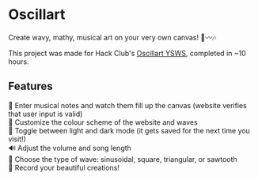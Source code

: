 # Oscillart
Create wavy, mathy, musical art on your very own canvas! 🧮〰️🎶  

This project was made for Hack Club's [Oscillart YSWS](https://oscillart.athena.hackclub.com/), completed in ~10 hours.  
  
## Features
🎵 Enter musical notes and watch them fill up the canvas (website verifies that user input is valid)  
🎨 Customize the colour scheme of the website and waves  
🌙 Toggle between light and dark mode (it gets saved for the next time you visit!)  
🔊 Adjust the volume and song length  
🌊 Choose the type of wave: sinusoidal, square, triangular, or sawtooth  
🎥 Record your beautiful creations!   
